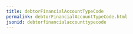 ```yaml
---
title: debtorFinancialAccountTypeCode
permalink: debtorFinancialAccountTypeCode.html
jsonid: debtorfinancialaccounttypecode
---
```

